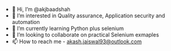 - 👋 Hi, I’m @akjbaadshah
- 👀 I’m interested in Quality assurance, Application security and automation
- 🌱 I’m currently learning Python plus selenium
- 💞️ I’m looking to collaborate on practical Selenium exmaples
- 📫 How to reach me  - akash.jaiswal93@outlook.com

<!---
akjbaadshah/akjbaadshah is a ✨ special ✨ repository because its `README.md` (this file) appears on your GitHub profile.
You can click the Preview link to take a look at your changes.
--->
